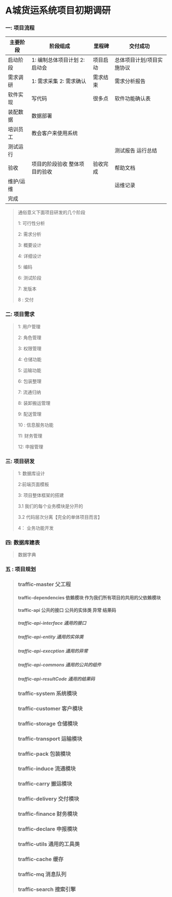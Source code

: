 # A城货运系统项目初期调研

### 一: 项目流程

| 主要阶段  | 阶段组成                      | 里程碑   | 交付成功                  |
| --------- | ----------------------------- | -------- | ------------------------- |
| 启动阶段  | 1: 编制总体项目计划 2: 启动会 | 项目启动 | 总体项目计划/项目实施协议 |
| 需求调研  | 1: 需求采集 2: 需求确认       | 需求结束 | 需求分析报告              |
| 软件实现  | 写代码                        | 很多点   | 软件功能确认表            |
| 装配数据  | 数据部署                      |          |                           |
| 培训员工  | 教会客户来使用系统            |          |                           |
| 测试运行  |                               |          | 测试报告 运行总结         |
| 验收      | 项目的阶段验收 整体项目的验收 | 验收完成 | 帮助文档                  |
| 维护/运维 |                               |          | 运维记录                  |
| 完成      |                               |          |                           |

> 通俗意义下面项目研发的几个阶段
>
> 1: 可行性分析
>
> 2: 需求分析
>
> 3: 概要设计
>
> 4: 详细设计
>
> 5: 编码
>
> 6: 测试阶段
>
> 7: 发版本
>
> 8 : 交付

### 二: 项目需求

> 1: 用户管理
>
> 2: 角色管理
>
> 3: 权限管理
>
> 4: 仓储功能
>
> 5: 运输功能
>
> 6: 包装整理
>
> 7: 流通归纳
>
> 8: 装卸搬运管理
>
> 9: 配送管理
>
> 10 : 信息服务功能
>
> 11: 财务管理
>
> 12: 申报管理

### 三: 项目研发

> 1: 数据库设计
>
> 2:前端页面模板
>
> 3: 项目整体框架的搭建
>
> 3.1 我们的每个业务模块是分开的
>
> 3.2 代码层次分离【完全的单体项目而言】
>
> 4： 业务功能开发

### 四: 数据库建表

> 数据字典

### 五 : 项目规划

> ### traffic-master 父工程
>
> #### traffic-dependencies  依赖模块  作为我们所有项目的共用的父依赖模块
>
> #### traffic-api   公共的接口 公共的实体类 异常 结果码
>
> ##### traffic-api-interface  通用的接口
>
> ##### traffic-api-entity    通用的实体类
>
> ##### traffic-api-execption 通用的异常
>
> ##### traffic-api-commons 通用的公共的组件
>
> ##### traffic-api-resultCode  通用的结果码
>
> ### traffic-system  系统模块
>
> ### traffic-customer 客户模块
>
> ### traffic-storage 仓储模块
>
> ### traffic-transport 运输模块
>
> ### traffic-pack 包装模块
>
> ### traffic-induce 流通模块
>
> ### traffic-carry 搬运模块
>
> ### traffic-delivery 交付模块
>
> ### traffic-finance 财务模块
>
> ### traffic-declare 申报模块
>
> ### traffic-utils 通用的工具类
>
> ### traffic-cache  缓存
>
> ### traffic-mq 消息队列
>
> ### traffic-search 搜索引擎